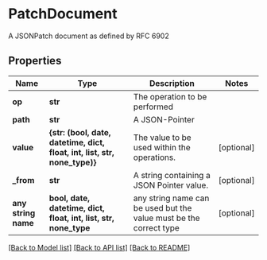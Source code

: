 # PatchDocument

A JSONPatch document as defined by RFC 6902

## Properties
Name | Type | Description | Notes
------------ | ------------- | ------------- | -------------
**op** | **str** | The operation to be performed | 
**path** | **str** | A JSON-Pointer | 
**value** | **{str: (bool, date, datetime, dict, float, int, list, str, none_type)}** | The value to be used within the operations. | [optional] 
**_from** | **str** | A string containing a JSON Pointer value. | [optional] 
**any string name** | **bool, date, datetime, dict, float, int, list, str, none_type** | any string name can be used but the value must be the correct type | [optional]

[[Back to Model list]](../README.md#documentation-for-models) [[Back to API list]](../README.md#documentation-for-api-endpoints) [[Back to README]](../README.md)


